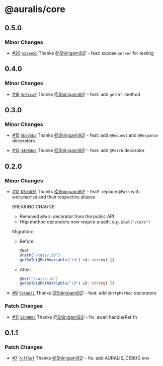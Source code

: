 # @auralis/core

## 0.5.0

### Minor Changes

- [#20](https://github.com/auralisjs/auralis/pull/20) [`52aee5b`](https://github.com/auralisjs/auralis/commit/52aee5b67113532a73674dcd357aaafb54c6ccfa) Thanks [@Shinigami92](https://github.com/Shinigami92)! - feat: expose `server` for testing

## 0.4.0

### Minor Changes

- [#18](https://github.com/auralisjs/auralis/pull/18) [`3e9cca0`](https://github.com/auralisjs/auralis/commit/3e9cca07abaafc7a6306f9403a450548d8d9aa56) Thanks [@Shinigami92](https://github.com/Shinigami92)! - feat: add `getUrl` method

## 0.3.0

### Minor Changes

- [#15](https://github.com/auralisjs/auralis/pull/15) [`5bad5ba`](https://github.com/auralisjs/auralis/commit/5bad5ba111064fa74770ee988a3c913fb25432be) Thanks [@Shinigami92](https://github.com/Shinigami92)! - feat: add `@Request` and `@Response` decorators

- [#13](https://github.com/auralisjs/auralis/pull/13) [`3408dde`](https://github.com/auralisjs/auralis/commit/3408ddeb73d3ad496720f29896466efb39630052) Thanks [@Shinigami92](https://github.com/Shinigami92)! - feat: add `@Patch` decorator

## 0.2.0

### Minor Changes

- [#12](https://github.com/auralisjs/auralis/pull/12) [`b7db830`](https://github.com/auralisjs/auralis/commit/b7db830e0c19278813f8c9c1cf631bf455290878) Thanks [@Shinigami92](https://github.com/Shinigami92)! - feat!: replace `@Path` with `@HttpMethod` and their respective aliases

  BREAKING CHANGE:
  - Removed `@Path` decorator from the public API
  - Http method decorators now require a path, e.g. `@Get("/cats")`

  Migration:
  - Before:
    ```ts
    @Get
    @Path("/cats/:id")
    getById(@PathVariable("id") id: string) {}
    ```
  - After:
    ```ts
    @Get("/cats/:id")
    getById(@PathVariable("id") id: string) {}
    ```

- [#9](https://github.com/auralisjs/auralis/pull/9) [`fd4a071`](https://github.com/auralisjs/auralis/commit/fd4a071854b7151b34b8ea597c7e39f258211e52) Thanks [@Shinigami92](https://github.com/Shinigami92)! - feat: add `@HttpMethod` decorators

### Patch Changes

- [#11](https://github.com/auralisjs/auralis/pull/11) [`13b9003`](https://github.com/auralisjs/auralis/commit/13b900357dd328b405b0027ef1420a65200289ee) Thanks [@Shinigami92](https://github.com/Shinigami92)! - fix: await handlerRef fn

## 0.1.1

### Patch Changes

- [#7](https://github.com/auralisjs/auralis/pull/7) [`7cff5ef`](https://github.com/auralisjs/auralis/commit/7cff5ef348f830b13c2ab27638e74f0e5005ad52) Thanks [@Shinigami92](https://github.com/Shinigami92)! - fix: add AURALIS_DEBUG env
